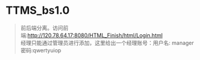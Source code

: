 # TTMS_bs1.0
> 前后端分离。访问前端:http://120.78.64.17:8080/HTML_Finish/html/Login.html    
经理只能通过管理员进行添加，这里给出一个经理账号：用户名: manager 密码:qwertyuiop
